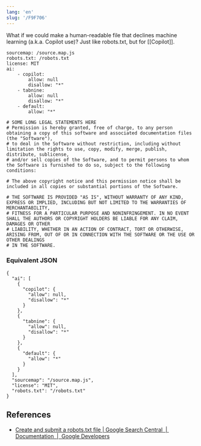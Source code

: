 ```yaml
---
lang: 'en'
slug: '/F9F706'
---
```


What if we could make a human-readable file that declines machine learning (a.k.a. Copilot use)?
Just like robots.txt, but for [[Copilot]].

```
sourcemap: /source.map.js
robots.txt: /robots.txt
license: MIT
ai:
    - copilot:
        allow: null
        disallow: "*"
    - tabnine:
        allow: null
        disallow: "*"
    - default:
        allow: "*"

# SOME LONG LEGAL STATEMENTS HERE
# Permission is hereby granted, free of charge, to any person obtaining a copy of this software and associated documentation files (the "Software"),
# to deal in the Software without restriction, including without limitation the rights to use, copy, modify, merge, publish, distribute, sublicense,
# and/or sell copies of the Software, and to permit persons to whom the Software is furnished to do so, subject to the following conditions:

# The above copyright notice and this permission notice shall be included in all copies or substantial portions of the Software.

# THE SOFTWARE IS PROVIDED "AS IS", WITHOUT WARRANTY OF ANY KIND, EXPRESS OR IMPLIED, INCLUDING BUT NOT LIMITED TO THE WARRANTIES OF MERCHANTABILITY,
# FITNESS FOR A PARTICULAR PURPOSE AND NONINFRINGEMENT. IN NO EVENT SHALL THE AUTHORS OR COPYRIGHT HOLDERS BE LIABLE FOR ANY CLAIM, DAMAGES OR OTHER
# LIABILITY, WHETHER IN AN ACTION OF CONTRACT, TORT OR OTHERWISE, ARISING FROM, OUT OF OR IN CONNECTION WITH THE SOFTWARE OR THE USE OR OTHER DEALINGS
# IN THE SOFTWARE.
```

### Equivalent JSON

```
{
  "ai": [
    {
      "copilot": {
        "allow": null,
        "disallow": "*"
      }
    },
    {
      "tabnine": {
        "allow": null,
        "disallow": "*"
      }
    },
    {
      "default": {
        "allow": "*"
      }
    }
  ],
  "sourcemap": "/source.map.js",
  "license": "MIT",
  "robots.txt": "/robots.txt"
}
```

## References

- [Create and submit a robots.txt file | Google Search Central  |  Documentation  |  Google Developers](https://developers.google.com/search/docs/crawling-indexing/robots/create-robots-txt)
